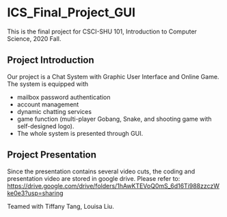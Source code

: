 # ICS_Final_Project_GUI
This is the final project for CSCI-SHU 101, Introduction to Computer Science, 2020 Fall.

## Project Introduction
Our project is a Chat System with Graphic User Interface and Online Game. The system is equipped with
  - mailbox password authentication
  - account management
  - dynamic chatting services
  - game function (multi-player Gobang, Snake, and shooting game with self-designed logo). 
  - The whole system is presented through GUI.

## Project Presentation
Since the presentation contains several video cuts, the coding and presentation video are stored in google drive.
Please refer to: https://drive.google.com/drive/folders/1hAwKTEVoQ0mS_6d16Ti988zzczWke0e3?usp=sharing

Teamed with Tiffany Tang, Louisa Liu.
